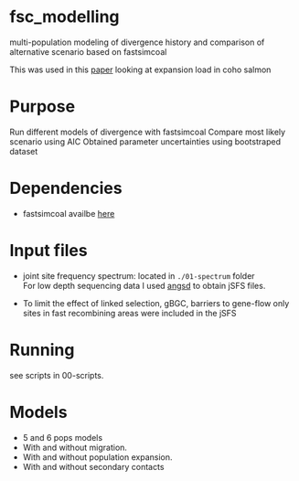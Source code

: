 # fsc_modelling
multi-population modeling of divergence history and comparison of alternative scenario based on fastsimcoal

This was used in this [paper](https://www.biorxiv.org/content/10.1101/732750v3) looking at expansion load in coho salmon 

# Purpose
Run different models of divergence with fastsimcoal
Compare most likely scenario using AIC 
Obtained parameter uncertainties using bootstraped dataset 

# Dependencies
* fastsimcoal availbe [here](http://cmpg.unibe.ch/software/fastsimcoal2/)

# Input files 
* joint site frequency spectrum: located in `./01-spectrum` folder  
For low depth sequencing data I used [angsd](http://www.popgen.dk/angsd/index.php/ANGSD#Overview) to obtain jSFS files.

* To limit the effect of linked selection, gBGC, barriers to gene-flow only sites in fast recombining areas were included in the jSFS

# Running 
see scripts in 00-scripts. 

# Models 
* 5 and 6 pops models
* With and without migration. 
* With and without population expansion.
* With and without secondary contacts
